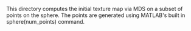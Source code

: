 This directory computes the initial texture map via MDS on a subset of points on the sphere. The points are generated using MATLAB's built in sphere(num_points) command.